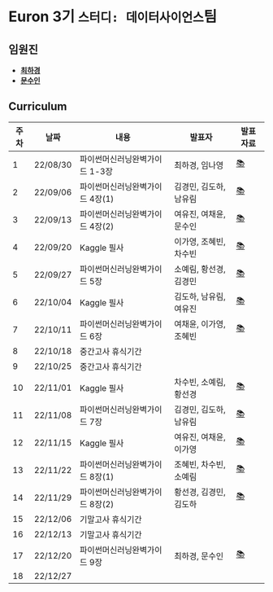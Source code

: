 # Euron 3기 ``스터디: 데이터사이언스``팀

## 임원진   
- **[최하경](https://github.com/FleurHwai)**
- **[문수인](https://github.com/m0oon0)**

## Curriculum

| 주차 | 날짜 | 내용 | 발표자 | 발표 자료|
|---|---|---|---|---|
|1|22/08/30|파이썬머신러닝완벽가이드 1-3장|최하경, 임나영| [📚](DS_week1.pdf)
|2|22/09/06|파이썬머신러닝완벽가이드 4장(1)|김경민, 김도하, 남유림| [📚](DS_week2.pdf)
|3|22/09/13|파이썬머신러닝완벽가이드 4장(2)|여유진, 여채윤, 문수인|[📚](DS_week3.pdf)
|4|22/09/20|Kaggle 필사|이가영, 조혜빈, 차수빈|[📚](DS_week4.pdf)
|5|22/09/27|파이썬머신러닝완벽가이드 5장|소예림, 황선경, 김경민|[📚](DS_week5.pdf)
|6|22/10/04|Kaggle 필사|김도하, 남유림, 여유진|[📚](DS_week6.pdf)
|7|22/10/11|파이썬머신러닝완벽가이드 6장|여채윤, 이가영, 조혜빈|[📚](DS_week7.pdf)
|8|22/10/18|중간고사 휴식기간
|9|22/10/25|중간고사 휴식기간
|10|22/11/01|Kaggle 필사|차수빈, 소예림, 황선경|[📚](DS_week10.pdf)
|11|22/11/08|파이썬머신러닝완벽가이드 7장|김경민, 김도하, 남유림|[📚](DS_week11.pdf)
|12|22/11/15|Kaggle 필사|여유진, 여채윤, 이가영|[📚](DS_week12.pdf)
|13|22/11/22|파이썬머신러닝완벽가이드 8장(1)|조혜빈, 차수빈, 소예림|[📚](DS_week13.pdf)
|14|22/11/29|파이썬머신러닝완벽가이드 8장(2)|황선경, 김경민, 김도하|[📚](DS_week14.pdf)
|15|22/12/06|기말고사 휴식기간
|16|22/12/13|기말고사 휴식기간
|17|22/12/20|파이썬머신러닝완벽가이드 9장|최하경, 문수인|[📚](DS_week17.pdf)
|18|22/12/27|

